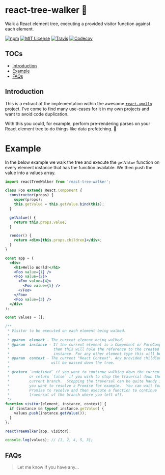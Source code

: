# react-tree-walker 🌲

Walk a React element tree, executing a provided visitor function against each element.

[![npm](https://img.shields.io/npm/v/react-tree-walker.svg?style=flat-square)](http://npm.im/react-tree-walker)
[![MIT License](https://img.shields.io/npm/l/react-tree-walker.svg?style=flat-square)](http://opensource.org/licenses/MIT)
[![Travis](https://img.shields.io/travis/ctrlplusb/react-tree-walker.svg?style=flat-square)](https://travis-ci.org/ctrlplusb/react-tree-walker)
[![Codecov](https://img.shields.io/codecov/c/github/ctrlplusb/react-tree-walker.svg?style=flat-square)](https://codecov.io/github/ctrlplusb/react-tree-walker)

## TOCs

  - [Introduction](#introduction)
  - [Example](#example)
  - [FAQs](#faqs)

## Introduction

This is a extract of the implementation within the awesome [`react-apollo`](https://github.com/apollostack/react-apollo) project. I've come to find many use-cases for it in my own projects and want to avoid code duplication.

With this you could, for example, perform pre-rendering parses on your React element tree to do things like data prefetching. 🤛

# Example

In the below example we walk the tree and execute the `getValue` function on every element instance that has the function available.  We then push the value into a values array.

```jsx
import reactTreeWalker from 'react-tree-walker';

class Foo extends React.Component {
  constructor(props) {
    super(props);
    this.getValue = this.getValue.bind(this);
  }

  getValue() {
    return this.props.value;
  }

  render() {
    return <div>{this.props.children}</div>;
  }
}

const app = (
  <div>
    <h1>Hello World!</h1>
    <Foo value={1} />
    <Foo value={2}>
      <Foo value={4}>
        <Foo value={5} />
      </Foo>
    </Foo>
    <Foo value={3} />
  </div>
);

const values = [];

/**
 * Visitor to be executed on each element being walked.
 *
 * @param  element - The current element being walked.
 * @param  instance - If the current element is a Component or PureComponent
 *                    then this will hold the reference to the created
 *                    instance. For any other element type this will be null.
 * @param  context - The current "React Context". Any provided childContexTypes
 *                   will be passed down the tree.
 *
 * @return `undefined` if you want to continue walking down the current branch,
 *         or return `false` if you wish to stop the traversal down the
 *         current branch.  Stopping the traversal can be quite handy if
 *         you want to resolve a Promise for example.  You can wait for the
 *         Promise to resolve and then execute a function to continue
 *         traversal of the branch where you left off.
 */
function visitor(element, instance, context) {
  if (instance && typeof instance.getValue) {
    values.push(instance.getValue());
  }
};

reactTreeWalker(app, visitor);

console.log(values); // [1, 2, 4, 5, 3];
```

## FAQs

> Let me know if you have any...
